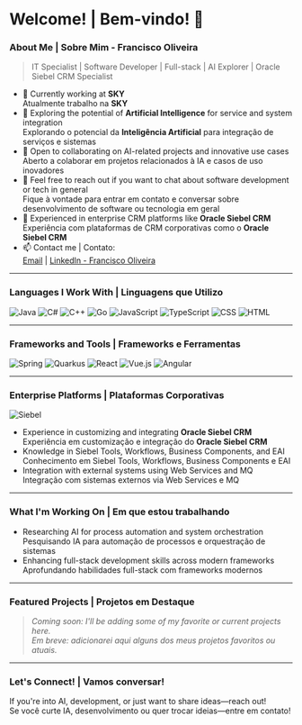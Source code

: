 
# Welcome! | Bem-vindo! 👋

### About Me | Sobre Mim - Francisco Oliveira
> IT Specialist | Software Developer | Full-stack | AI Explorer | Oracle Siebel CRM Specialist


- 🔭 Currently working at **SKY**  
  Atualmente trabalho na **SKY**
- 🌱 Exploring the potential of **Artificial Intelligence** for service and system integration  
  Explorando o potencial da **Inteligência Artificial** para integração de serviços e sistemas
- 🤝 Open to collaborating on AI-related projects and innovative use cases  
  Aberto a colaborar em projetos relacionados à IA e casos de uso inovadores
- 💬 Feel free to reach out if you want to chat about software development or tech in general  
  Fique à vontade para entrar em contato e conversar sobre desenvolvimento de software ou tecnologia em geral
- 🧠 Experienced in enterprise CRM platforms like **Oracle Siebel CRM**  
  Experiência com plataformas de CRM corporativas como o **Oracle Siebel CRM**
- 📫 Contact me | Contato:  
  [Email](mailto:bolismar69@gmail.com) | [LinkedIn - Francisco Oliveira](https://www.linkedin.com/in/francisco-oliveira-338572)

---

### Languages I Work With | Linguagens que Utilizo
![Java](https://img.shields.io/badge/Java-ED8B00?style=for-the-badge&logo=java&logoColor=white)
![C#](https://img.shields.io/badge/C%23-239120?style=for-the-badge&logo=c-sharp&logoColor=white)
![C++](https://img.shields.io/badge/C++-00599C?style=for-the-badge&logo=c%2B%2B&logoColor=white)
![Go](https://img.shields.io/badge/Go-00ADD8?style=for-the-badge&logo=go&logoColor=white)
![JavaScript](https://img.shields.io/badge/JavaScript-F7DF1E?style=for-the-badge&logo=javascript&logoColor=black)
![TypeScript](https://img.shields.io/badge/TypeScript-007ACC?style=for-the-badge&logo=typescript&logoColor=white)
![CSS](https://img.shields.io/badge/CSS-1572B6?style=for-the-badge&logo=css3&logoColor=white)
![HTML](https://img.shields.io/badge/HTML-E34F26?style=for-the-badge&logo=html5&logoColor=white)

---

### Frameworks and Tools | Frameworks e Ferramentas
![Spring](https://img.shields.io/badge/Spring-6DB33F?style=for-the-badge&logo=spring&logoColor=white)
![Quarkus](https://img.shields.io/badge/Quarkus-4695EB?style=for-the-badge&logo=quarkus&logoColor=white)
![React](https://img.shields.io/badge/React-61DAFB?style=for-the-badge&logo=react&logoColor=black)
![Vue.js](https://img.shields.io/badge/Vue.js-4FC08D?style=for-the-badge&logo=vue.js&logoColor=white)
![Angular](https://img.shields.io/badge/Angular-DD0031?style=for-the-badge&logo=angular&logoColor=white)

---

### Enterprise Platforms | Plataformas Corporativas
![Siebel](https://img.shields.io/badge/Siebel-003366?style=for-the-badge&logo=oracle&logoColor=white)

- Experience in customizing and integrating **Oracle Siebel CRM**  
  Experiência em customização e integração do **Oracle Siebel CRM**
- Knowledge in Siebel Tools, Workflows, Business Components, and EAI  
  Conhecimento em Siebel Tools, Workflows, Business Components e EAI
- Integration with external systems using Web Services and MQ  
  Integração com sistemas externos via Web Services e MQ

---

### What I'm Working On | Em que estou trabalhando
- Researching AI for process automation and system orchestration  
  Pesquisando IA para automação de processos e orquestração de sistemas
- Enhancing full-stack development skills across modern frameworks  
  Aprofundando habilidades full-stack com frameworks modernos

---

### Featured Projects | Projetos em Destaque
> *Coming soon: I'll be adding some of my favorite or current projects here.*  
> *Em breve: adicionarei aqui alguns dos meus projetos favoritos ou atuais.*

---

### Let's Connect! | Vamos conversar!
If you're into AI, development, or just want to share ideas—reach out!  
Se você curte IA, desenvolvimento ou quer trocar ideias—entre em contato!
